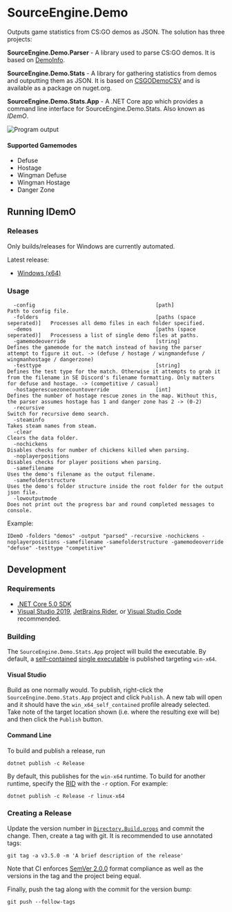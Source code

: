# SourceEngine.Demo

Outputs game statistics from CS:GO demos as JSON. The solution has three projects:

**SourceEngine.Demo.Parser** - A library used to parse CS:GO demos. It is based on [DemoInfo][9].

**SourceEngine.Demo.Stats** - A library for gathering statistics from demos and outputting them as JSON. It is based on [CSGODemoCSV][12] and is available as a package on nuget.org.

**SourceEngine.Demo.Stats.App** - A .NET Core app which provides a command line interface for SourceEngine.Demo.Stats. Also known as _IDemO_.

![Program output](https://i.imgur.com/RALmTAR.png)

#### Supported Gamemodes

- Defuse
- Hostage
- Wingman Defuse
- Wingman Hostage
- Danger Zone

## Running IDemO

### Releases

Only builds/releases for Windows are currently automated.

Latest release:

* [Windows (x64)][1]

### Usage

```
  -config										[path]                      Path to config file.
  -folders										[paths (space seperated)]   Processes all demo files in each folder specified.
  -demos										[paths (space seperated)]   Processess a list of single demo files at paths.
  -gamemodeoverride								[string]					Defines the gamemode for the match instead of having the parser attempt to figure it out. -> (defuse / hostage / wingmandefuse / wingmanhostage / dangerzone)
  -testtype										[string]					Defines the test type for the match. Otherwise it attempts to grab it from the filename in SE Discord's filename formatting. Only matters for defuse and hostage. -> (competitive / casual)
  -hostagerescuezonecountoverride				[int]						Defines the number of hostage rescue zones in the map. Without this, the parser assumes hostage has 1 and danger zone has 2 -> (0-2)
  -recursive																Switch for recursive demo search.
  -steaminfo																Takes steam names from steam.
  -clear																	Clears the data folder.
  -nochickens																Disables checks for number of chickens killed when parsing.
  -noplayerpositions                       									Disables checks for player positions when parsing.
  -samefilename																Uses the demo's filename as the output filename.
  -samefolderstructure														Uses the demo's folder structure inside the root folder for the output json file.
  -lowoutputmode							  								Does not print out the progress bar and round completed messages to console.
```

Example:

```
IDemO -folders "demos" -output "parsed" -recursive -nochickens -noplayerpositions -samefilename -samefolderstructure -gamemodeoverride "defuse" -testtype "competitive"
```

## Development

### Requirements

* [.NET Core 5.0 SDK][2]
* [Visual Studio 2019][3], [JetBrains Rider][4], or [Visual Studio Code][5] recommended.

### Building

The `SourceEngine.Demo.Stats.App` project will build the executable. By default, a [self-contained][6] [single executable][7] is published targeting `win-x64`.

#### Visual Studio

Build as one normally would. To publish, right-click the `SourceEngine.Demo.Stats.App` project and click `Publish`. A new tab will open and it should have the `win_x64_self_contained` profile already selected. Take note of the target location shown (i.e. where the resulting exe will be) and then click the `Publish` button.

#### Command Line

To build and publish a release, run

```
dotnet publish -c Release
```

By default, this publishes for the `win-x64` runtime. To build for another runtime, specify the [RID][8] with the `-r` option. For example:

```
dotnet publish -c Release -r linux-x64
```

### Creating a Release

Update the version number in [`Directory.Build.props`][10] and commit the change. Then, create a tag with git. It is recommended to use annotated tags:

```
git tag -a v3.5.0 -m 'A brief description of the release'
```

Note that CI enforces [SemVer 2.0.0][11] format compliance as well as the versions in the tag and the project being equal.

Finally, push the tag along with the commit for the version bump:

```
git push --follow-tags
```

[1]: https://github.com/source-engine-discord/SourceEngine.Demo/releases/latest/download/IDemO_win-x64.zip
[2]: https://dotnet.microsoft.com/download/dotnet/5.0
[3]: https://visualstudio.microsoft.com/
[4]: https://www.jetbrains.com/rider/
[5]: https://code.visualstudio.com/
[6]: https://docs.microsoft.com/en-us/dotnet/core/deploying/index#self-contained-deployments-scd
[7]: https://docs.microsoft.com/en-us/dotnet/core/whats-new/dotnet-core-3-0#single-file-executables
[8]: https://docs.microsoft.com/en-us/dotnet/core/rid-catalog
[9]: https://github.com/StatsHelix/demoinfo/
[10]: Directory.Build.props
[11]: https://semver.org/spec/v2.0.0.html
[12]: https://github.com/Terri00/CSGODemoCSV
